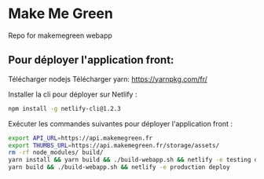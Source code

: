 # Make Me Green
Repo for makemegreen webapp


## Pour déployer l'application front:

Télécharger nodejs
Télécharger yarn: https://yarnpkg.com/fr/

Installer la cli pour déployer sur Netlify :
```bash
npm install -g netlify-cli@1.2.3
```

Exécuter les commandes suivantes pour déployer l'application front :

```bash
export API_URL=https://api.makemegreen.fr
export THUMBS_URL=https://api.makemegreen.fr/storage/assets/
rm -rf node_modules/ build/
yarn install && yarn build && ./build-webapp.sh && netlify -e testing deploy
yarn build && ./build-webapp.sh && netlify -e production deploy
```




